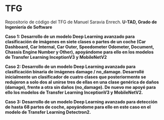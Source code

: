 # TFG
Repositorio de código del TFG de Manuel Saravia Enrech.<b>
U-TAD, Grado de Ingeniería de Software

**Caso 1:**
Desarrollo de un modelo Deep Learning avanzado para clasificación de imágenes en siete clases o partes de un coche (Car Dashboard, Car Internal, Car Outer, Speedometer Odometer, Document, Chassis Engine Number y Other), apoyándome para ello en los modelos de Transfer Learning InceptionV3 y MobileNetV2

**Caso 2:**
Desarrollo de un modelo Deep Learning avanzado para clasificación binaria de imágenes damage / no_damage. Desarrollé inicialmente un clasificador de cuatro clases que posteriormente se redujeron a solo dos al unirse tres de ellas en una clase genérica de daños (damage), frente a otra sin daños (no_damage). De nuevo me apoyé para ello los modelos de Transfer Learning InceptionV3 y MobileNetV2.

**Caso 3:**
Desarrollo de un modelo Deep Learning avanzado para detección de hasta 68 partes de coche, apoyándome para ello en este caso en el modelo de Transfer Learning Detectron2.

